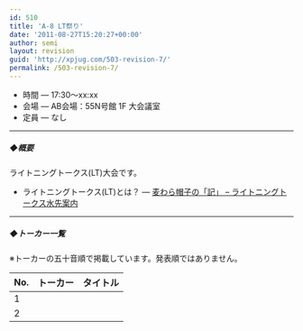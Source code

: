 ```yaml
---
id: 510
title: 'A-8 LT祭り'
date: '2011-08-27T15:20:27+00:00'
author: semi
layout: revision
guid: 'http://xpjug.com/503-revision-7/'
permalink: /503-revision-7/
---
```


- 時間 — 17:30～xx:xx
- 会場 — AB会場：55N号館 1F 大会議室
- 定員 — なし

---

##### ◆概要

ライトニングトークス(LT)大会です。

- ライトニングトークス(LT)とは？ — [麦わら帽子の「記」 – ライトニングトークス水先案内](http://mugiwara.jp/ki2/wifky.pl?p=LTGuide)

---

##### ◆トーカー一覧

※トーカーの五十音順で掲載しています。発表順ではありません。

| No. | トーカー | タイトル |
|---|---|---|
| 1 |  |  |
| 2 |  |  | 3 |  |  | 4 |  |  | 5 |  |  | 6 |  |  | 7 |  |  | 8 |  |  | 9 |  |  | 10 |  |  | 11 |  |  | 12 |  |  